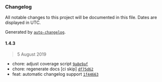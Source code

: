 ### Changelog

All notable changes to this project will be documented in this file. Dates are displayed in UTC.

Generated by [`auto-changelog`](https://github.com/CookPete/auto-changelog).

#### 1.4.3

> 5 August 2019

- chore: adjust coverage script [`9a8e9af`](https://github.com/codemastermick/dicewerx/commit/9a8e9af0f190dfbbe2ac569b7d8f96be85b1bdfb)
- chore: regenerate docs [ci skip] [`df75d62`](https://github.com/codemastermick/dicewerx/commit/df75d620e1b867691923af7b38e797a21622272b)
- feat: automatic changelog support [`1f44663`](https://github.com/codemastermick/dicewerx/commit/1f446633e85b8b9d1599bb03f09ed55999ef320e)

